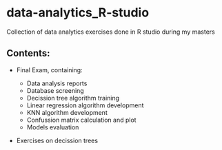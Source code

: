 # data-analytics_R-studio
Collection of data analytics exercises done in R studio during my masters

## Contents:

- Final Exam, containing:
  - Data analysis reports
  - Database screening
  - Decission tree algorithm training
  - Linear regression algorithm development
  - KNN algorithm development
  - Confussion matrix calculation and plot
  - Models evaluation

- Exercises on decission trees
